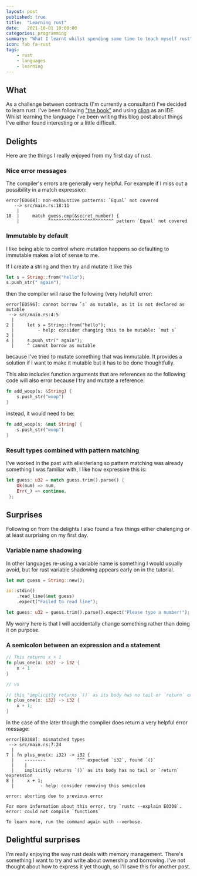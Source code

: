 ```yaml
---
layout: post
published: true
title:  "Learning rust"
date:   2021-10-01 10:00:00
categories: programming
summary: "What I learnt whilst spending some time to teach myself rust"
icon: fab fa-rust
tags:
    - rust
    - languages
    - learning
---
```


## What

As a challenge between contracts (I'm currently a consultant) I've decided to learn rust.
I've been following ["the book"](https://doc.rust-lang.org/book) and using [clion](https://www.jetbrains.com/clion/) 
as an IDE. Whilst learning the language I've been writing this blog post about things I've either
found interesting or a little difficult.

## Delights

Here are the things I really enjoyed from my first day of rust.

### Nice error messages
The compiler's errors are generally very helpful. For example if I miss out a possibility in a match expression:
```
error[E0004]: non-exhaustive patterns: `Equal` not covered
   --> src/main.rs:18:11
    |
18  |     match guess.cmp(&secret_number) {
    |           ^^^^^^^^^^^^^^^^^^^^^^^^^ pattern `Equal` not covered

```

### Immutable by default
I like being able to control where mutation happens so defaulting to immutable makes a 
lot of sense to me.

If I create a string and then try and mutate it like this

```rust
let s = String::from("hello");
s.push_str(" again");
```

then the compiler will raise the following (very helpful) error:

```
error[E0596]: cannot borrow `s` as mutable, as it is not declared as mutable
 --> src/main.rs:4:5
  |
2 |     let s = String::from("hello");
  |         - help: consider changing this to be mutable: `mut s`
3 | 
4 |     s.push_str(" again");
  |     ^ cannot borrow as mutable
```

because I've tried to mutate something that was immutable. It provides a solution if I
want to make it mutable but it has to be done thoughtfully.

This also includes function arguments that are references so the following code will also
error because I try and mutate a reference:

```rust
fn add_woop(s: &String) {
    s.push_str("woop")
}
```

instead, it would need to be:

```rust
fn add_woop(s: &mut String) {
    s.push_str("woop")
}
```

### Result types combined with pattern matching

I've worked in the past with elixir/erlang so pattern matching was already something I was 
familiar with, I like how expressive this is:

```rust
let guess: u32 = match guess.trim().parse() {
    Ok(num) => num,
    Err(_) => continue,
 };
```

## Surprises

Following on from the delights I also found a few things either chalenging or at least
surprising on my first day.

### Variable name shadowing
In other languages re-using a variable name is something I would usually avoid, but for rust
variable shadowing appears early on in the tutorial.

```rust
let mut guess = String::new();

io::stdin()
    .read_line(&mut guess)
    .expect("Failed to read line");

let guess: u32 = guess.trim().parse().expect("Please type a number!");
```

My worry here is that I will accidentally change something rather than doing it on purpose.

### A semicolon between an expression and a statement

```rust
// This returns x + 1
fn plus_one(x: i32) -> i32 {
    x + 1
}

// vs

// this "implicitly returns `()` as its body has no tail or `return` expression"
fn plus_one(x: i32) -> i32 {
    x + 1;
}
```

In the case of the later though the compiler does return a very helpful error message:

```
error[E0308]: mismatched types
 --> src/main.rs:7:24
  |
7 | fn plus_one(x: i32) -> i32 {
  |    --------            ^^^ expected `i32`, found `()`
  |    |
  |    implicitly returns `()` as its body has no tail or `return` expression
8 |     x + 1;
  |          - help: consider removing this semicolon

error: aborting due to previous error

For more information about this error, try `rustc --explain E0308`.
error: could not compile `functions`

To learn more, run the command again with --verbose.
```

## Delightful surprises

I'm really enjoying the way rust deals with memory management.
There's something I want to try and write about ownership and borrowing.
I've not thought about how to express it yet though, so I'll save this for another post.
